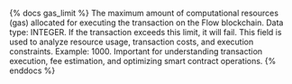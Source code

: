 {% docs gas_limit %}
The maximum amount of computational resources (gas) allocated for executing the transaction on the Flow blockchain. Data type: INTEGER. If the transaction exceeds this limit, it will fail. This field is used to analyze resource usage, transaction costs, and execution constraints. Example: 1000. Important for understanding transaction execution, fee estimation, and optimizing smart contract operations.
{% enddocs %}